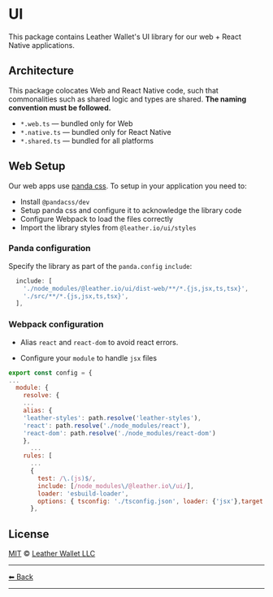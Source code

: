 # UI

This package contains Leather Wallet's UI library for our web + React Native applications.

## Architecture

This package colocates Web and React Native code, such that commonalities such as shared logic and types are shared. **The naming convention must be followed.**

- `*.web.ts` — bundled only for Web
- `*.native.ts` — bundled only for React Native
- `*.shared.ts` — bundled for all platforms

## Web Setup

Our web apps use [panda css](https://panda-css.com/). To setup in your application you need to:

- Install `@pandacss/dev`
- Setup panda css and configure it to acknowledge the library code
- Configure Webpack to load the files correctly
- Import the library styles from `@leather.io/ui/styles`

### Panda configuration

Specify the library as part of the `panda.config` `include`:

```js
  include: [
    './node_modules/@leather.io/ui/dist-web/**/*.{js,jsx,ts,tsx}',
    './src/**/*.{js,jsx,ts,tsx}',
  ],
```

### Webpack configuration

- Alias `react` and `react-dom` to avoid react errors.

- Configure your `module` to handle `jsx` files

```js
export const config = {
...
  module: {
    resolve: {
    ...
    alias: {
    'leather-styles': path.resolve('leather-styles'),
    'react': path.resolve('./node_modules/react'),
    'react-dom': path.resolve('./node_modules/react-dom')
    },
      ...
    rules: [
      ...
      {
        test: /\.(js)$/,
        include: [/node_modules\/@leather.io\/ui/],
        loader: 'esbuild-loader',
        options: { tsconfig: './tsconfig.json', loader: {'jsx'},target: 'es2020' },
      },

```

## License

[MIT](../../LICENSE) © [Leather Wallet LLC](https://github.com/leather-io/mono)

---

[⬅ Back](../../README.md)

---
